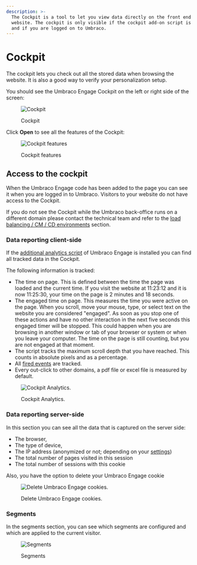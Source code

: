 ```yaml
---
description: >-
  The Cockpit is a tool to let you view data directly on the front end of the
  website. The cockpit is only visible if the cockpit add-on script is installed
  and if you are logged on to Umbraco.
---
```


# Cockpit

The cockpit lets you check out all the stored data when browsing the website. It is also a good way to verify your personalization setup.&#x20;

You should see the Umbraco Engage Cockpit on the left or right side of the screen:

<div align="left">

<figure><img src="../../.gitbook/assets/image (20) (1).png" alt="Cockpit"><figcaption><p>Cockpit</p></figcaption></figure>

</div>

Click **Open** to see all the features of the Cockpit:

<div align="left">

<figure><img src="../../.gitbook/assets/image (2) (2).png" alt="Cockpit features"><figcaption><p>Cockpit features</p></figcaption></figure>

</div>

## Access to the cockpit

When the Umbraco Engage code has been added to the page you can see it when you are logged in to Umbraco. Visitors to your website do not have access to the Cockpit.

If you do not see the Cockpit while the Umbraco back-office runs on a different domain please contact the technical team and refer to the [load balancing / CM / CD environments](../../../../installing-umarketingsuite/loadbalancing-and-cm-cd-environments/) section.

### Data reporting client-side

If the [additional analytics script](../../../../analytics/clientside-events-and-additional-javascript-files/additional-measurements-with-our-ums-analytics-scripts/) of Umbraco Engage is installed you can find all tracked data in the Cockpit.

The following information is tracked:

* The time on page. This is defined between the time the page was loaded and the current time. If you visit the website at 11:23:12 and it is now 11:25:30, your time on the page is 2 minutes and 18 seconds.
* The engaged time on page. This measures the time you were active on the page. When you scroll, move your mouse, type, or select text on the website you are considered "engaged". As soon as you stop one of these actions and have no other interaction in the next five seconds this engaged timer will be stopped. This could happen when you are browsing in another window or tab of your browser or system or when you leave your computer. The time on the page is still counting, but you are not engaged at that moment.
* The script tracks the maximum scroll depth that you have reached. This counts in absolute pixels and as a percentage.
* All [fired events](../../../../analytics/clientside-events-and-additional-javascript-files/create-your-own-events/) are tracked.
* Every out-click to other domains, a pdf file or excel file is measured by default.

<div align="left">

<figure><img src="../../.gitbook/assets/image (3) (2).png" alt="Cockpit Analytics."><figcaption><p>Cockpit Analytics.</p></figcaption></figure>

</div>

### Data reporting server-side

In this section you can see all the data that is captured on the server side:

* The browser,
* The type of device,
* The IP address (anonymized or not; depending on your [settings](../../../../installing-umarketingsuite/configuration-options-1-x/))
* The total number of pages visited in this session
* The total number of sessions with this cookie

Also, you have the option to delete your Umbraco Engage cookie

<div align="left">

<figure><img src="../../.gitbook/assets/image (4) (2).png" alt="Delete Umbraco Engage cookies."><figcaption><p>Delete Umbraco Engage cookies.</p></figcaption></figure>

</div>

### Segments

In the segments section, you can see which segments are configured and which are applied to the current visitor.

<div align="left">

<figure><img src="../../.gitbook/assets/image (5) (2).png" alt="Segments"><figcaption><p>Segments</p></figcaption></figure>

</div>
